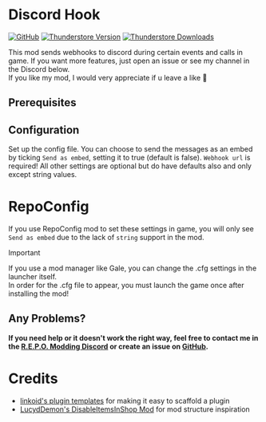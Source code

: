 # Discord Hook

[![GitHub](https://img.shields.io/badge/GitHub-DiscordHook-brightgreen?style=for-the-badge&logo=GitHub)](https://github.com/GlitchApotamus/DiscordHook/)
[![Thunderstore Version](https://img.shields.io/thunderstore/v/GlitchApotamus/DiscordHook?style=for-the-badge&logo=thunderstore&logoColor=white)](https://thunderstore.io/c/repo/p/GlitchApotamus/DiscordHook/)
[![Thunderstore Downloads](https://img.shields.io/thunderstore/dt/GlitchApotamus/DiscordHook?style=for-the-badge&logo=thunderstore&logoColor=white)](https://thunderstore.io/c/repo/p/GlitchApotamus/DiscordHook/)

This mod sends webhooks to discord during certain events and calls in game. If you want more features, just open an issue or see my channel in the Discord below.\
If you like my mod, I would very appreciate if u leave a like 💜

## Prerequisites



## Configuration

Set up the config file. You can choose to send the messages as an embed by ticking `Send as embed`, setting it to true (default is false).
`Webhook url` is required!
All other settings are optional but do have defaults also and only except string values.

# RepoConfig

If you use RepoConfig mod to set these settings in game, you will only see `Send as embed` due to the lack of `string` support in the mod.

> [!IMPORTANT]
> If you use a mod manager like Gale, you can change the .cfg settings in the launcher itself.\
>  In order for the .cfg file to appear, you must launch the game once after installing the mod!

## Any Problems?

**If you need help or it doesn't work the right way, feel free to contact me in the [R.E.P.O. Modding Discord](https://discord.com/channels/1344557689979670578/1360386549996458227) or create an issue on [GitHub](https://github.com/GlitchApotamus/DiscordHook/issues).**

# Credits

- [linkoid's plugin templates](https://github.com/linkoid/Repo.Sdks/tree/main/Plugin.Templates#readme) for making it easy to scaffold a plugin
- [LucydDemon's DisableItemsInShop Mod](https://github.com/lucyd-dev/DisableItemsInShop/) for mod structure inspiration